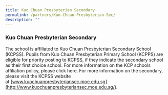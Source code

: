 ```yaml
---
title: Kuo Chuan Presbyterian Secondary
permalink: /partners/Kuo-Chuan-Presbyterian-Sec/
description: ""
---
```

### **Kuo Chuan Presbyterian Secondary**

The school is affiliated to Kuo Chuan Presbyterian Secondary School (KCPSS). Pupils from Kuo Chuan Presbyterian Primary School (KCPPS) are eligible for priority posting to KCPSS, if they indicate the secondary school as their first choice school. For more information on the KCP schools affiliation policy, please click here. For more information on the secondary, please visit the KCPSS website at [www.kuochuanpresbyteriansec.moe.edu.sg](http://www.kuochuanpresbyteriansec.moe.edu.sg/).